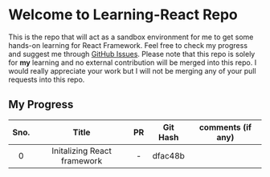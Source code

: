 # Welcome to Learning-React Repo

This is the repo that will act as a sandbox environment for me to get some hands-on learning for React Framework. Feel free to check my progress and suggest me through [GitHub Issues](https://github.com/iamwatchdogs/Learning-React/issues). Please note that this repo is solely for **my** learning and no external contribution will be merged into this repo. I would really appreciate your work but I will not be merging any of your pull requests into this repo.

## My Progress

| Sno. | Title | PR | Git Hash | comments (if any) |
| :---: | :---: | :---: | :---: | :---: |
| 0 | Initalizing React framework | - | dfac48b |  |
